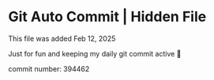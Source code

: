 # Git Auto Commit | Hidden File

This file was added Feb 12, 2025

Just for fun and keeping my daily git commit active 🤪

commit number: 394462

